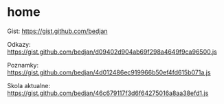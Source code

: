 # home

Gist:
https://gist.github.com/bedjan

Odkazy:
https://gist.github.com/bedjan/d09402d904ab69f298a4649f9ca96500.js

Poznamky:
https://gist.github.com/bedjan/4d012486ec919966b50ef4fd615b071a.js

Skola aktualne:
https://gist.github.com/bedjan/46c679117f3d6f64275016a8aa38efd1.js
